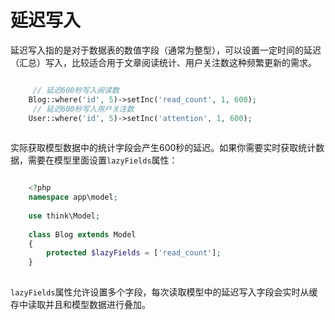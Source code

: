 # 延迟写入

延迟写入指的是对于数据表的数值字段（通常为整型），可以设置一定时间的延迟（汇总）写入，比较适合用于文章阅读统计、用户关注数这种频繁更新的需求。
```php

     // 延迟600秒写入阅读数
    Blog::where('id', 5)->setInc('read_count', 1, 600);
     // 延迟600秒写入用户关注数
    User::where('id', 5)->setInc('attention', 1, 600);
    

```
实际获取模型数据中的统计字段会产生600秒的延迟。如果你需要实时获取统计数据，需要在模型里面设置`lazyFields`属性：
```php

    <?php
    namespace app\model;
    
    use think\Model;
    
    class Blog extends Model
    {
        protected $lazyFields = ['read_count'];
    }
    

```
`lazyFields`属性允许设置多个字段，每次读取模型中的延迟写入字段会实时从缓存中读取并且和模型数据进行叠加。
